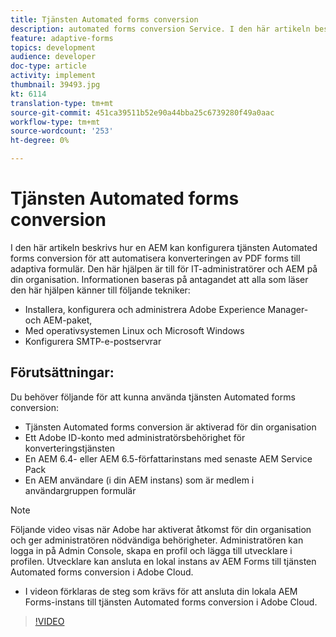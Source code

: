 ```yaml
---
title: Tjänsten Automated forms conversion
description: automated forms conversion Service. I den här artikeln beskrivs hur en AEM kan konfigurera tjänsten Automated forms conversion för att automatisera konverteringen av PDF forms till adaptiva formulär. Den här hjälpen är till för IT-administratörer och AEM på din organisation.
feature: adaptive-forms
topics: development
audience: developer
doc-type: article
activity: implement
thumbnail: 39493.jpg
kt: 6114
translation-type: tm+mt
source-git-commit: 451ca39511b52e90a44bba25c6739280f49a0aac
workflow-type: tm+mt
source-wordcount: '253'
ht-degree: 0%

---
```


# Tjänsten Automated forms conversion

I den här artikeln beskrivs hur en AEM kan konfigurera tjänsten Automated forms conversion för att automatisera konverteringen av PDF forms till adaptiva formulär. Den här hjälpen är till för IT-administratörer och AEM på din organisation. Informationen baseras på antagandet att alla som läser den här hjälpen känner till följande tekniker:

* Installera, konfigurera och administrera Adobe Experience Manager- och AEM-paket,
* Med operativsystemen Linux och Microsoft Windows
* Konfigurera SMTP-e-postservrar

## Förutsättningar:

Du behöver följande för att kunna använda tjänsten Automated forms conversion:

* Tjänsten Automated forms conversion är aktiverad för din organisation
* Ett Adobe ID-konto med administratörsbehörighet för konverteringstjänsten
* En AEM 6.4- eller AEM 6.5-författarinstans med senaste AEM Service Pack
* En AEM användare (i din AEM instans) som är medlem i användargruppen formulär

>[!NOTE]
>Följande video visas när Adobe har aktiverat åtkomst för din organisation och ger administratören nödvändiga behörigheter. Administratören kan logga in på Admin Console, skapa en profil och lägga till utvecklare i profilen. Utvecklare kan ansluta en lokal instans av AEM Forms till tjänsten Automated forms conversion i Adobe Cloud.

* I videon förklaras de steg som krävs för att ansluta din lokala AEM Forms-instans till tjänsten Automated forms conversion i Adobe Cloud.

>[!VIDEO](https://video.tv.adobe.com/v/39493/?quality=9&learn=on)

